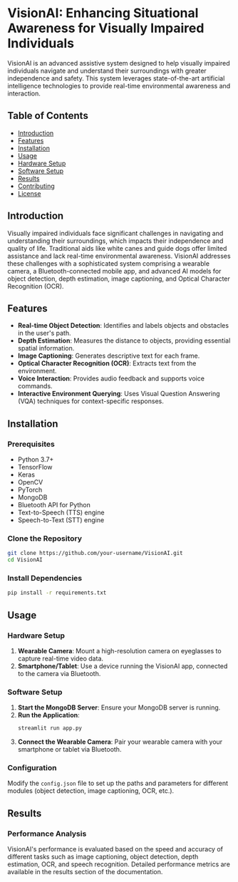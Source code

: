 # VisionAI: Enhancing Situational Awareness for Visually Impaired Individuals

VisionAI is an advanced assistive system designed to help visually impaired individuals navigate and understand their surroundings with greater independence and safety. This system leverages state-of-the-art artificial intelligence technologies to provide real-time environmental awareness and interaction.

## Table of Contents
- [Introduction](#introduction)
- [Features](#features)
- [Installation](#installation)
- [Usage](#usage)
- [Hardware Setup](#hardware-setup)
- [Software Setup](#software-setup)
- [Results](#results)
- [Contributing](#contributing)
- [License](#license)

## Introduction
Visually impaired individuals face significant challenges in navigating and understanding their surroundings, which impacts their independence and quality of life. Traditional aids like white canes and guide dogs offer limited assistance and lack real-time environmental awareness. VisionAI addresses these challenges with a sophisticated system comprising a wearable camera, a Bluetooth-connected mobile app, and advanced AI models for object detection, depth estimation, image captioning, and Optical Character Recognition (OCR).

## Features
- **Real-time Object Detection**: Identifies and labels objects and obstacles in the user's path.
- **Depth Estimation**: Measures the distance to objects, providing essential spatial information.
- **Image Captioning**: Generates descriptive text for each frame.
- **Optical Character Recognition (OCR)**: Extracts text from the environment.
- **Voice Interaction**: Provides audio feedback and supports voice commands.
- **Interactive Environment Querying**: Uses Visual Question Answering (VQA) techniques for context-specific responses.

## Installation

### Prerequisites
- Python 3.7+
- TensorFlow
- Keras
- OpenCV
- PyTorch
- MongoDB
- Bluetooth API for Python
- Text-to-Speech (TTS) engine
- Speech-to-Text (STT) engine

### Clone the Repository
```bash
git clone https://github.com/your-username/VisionAI.git
cd VisionAI
```

### Install Dependencies
```bash
pip install -r requirements.txt
```

## Usage

### Hardware Setup
1. **Wearable Camera**: Mount a high-resolution camera on eyeglasses to capture real-time video data.
2. **Smartphone/Tablet**: Use a device running the VisionAI app, connected to the camera via Bluetooth.

### Software Setup
1. **Start the MongoDB Server**: Ensure your MongoDB server is running.
2. **Run the Application**:
    ```bash
    streamlit run app.py
    ```
3. **Connect the Wearable Camera**: Pair your wearable camera with your smartphone or tablet via Bluetooth.

### Configuration
Modify the `config.json` file to set up the paths and parameters for different modules (object detection, image captioning, OCR, etc.).

## Results

### Performance Analysis
VisionAI's performance is evaluated based on the speed and accuracy of different tasks such as image captioning, object detection, depth estimation, OCR, and speech recognition. Detailed performance metrics are available in the results section of the documentation.

